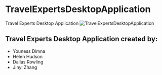 # TravelExpertsDesktopApplication
 Travel Experts Desktop Application
![TravelExpertsDesktopApplication](https://user-images.githubusercontent.com/78373252/120028772-608efe80-bfb2-11eb-9030-0dd43e3d7f6a.png)

## Travel Experts Desktop Application created by:

- Youness Dimna
- Helen Hudson
- Dallas Rowling 
- Jinyi Zhang
